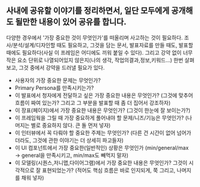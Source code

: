 사내에 공유할 이야기를 정리하면서, 일단 모두에게 공개해도 될만한 내용이 있어 공유를 합니다.
--------

다양한 경우에서 '가장 중요한 것이 무엇인가'를 떠올리며 사고하는 것이 필요하다. 조사/분석/설계/디자인할 때도 필요하고, 그것을 담는 문서, 발표자료를 만들 때도, 발표할 때에도 필요하다(사실 이 프레임은 어디에도 끼워 붙일 수 있다). 그리고 강약 없이 너무 작은 요소 단위로 나열되어있지 않은지(나의 생각, 작업의결과,정보,키워드...) 한번 살펴보고, 그것 중에서 강약을 드러낼 필요가 있다.

- 사용자의 가장 중요한 문제는 무엇인가?
- Primary Persona를 만족시키는가?
- 이 발표에서 청자에게 전달하고 싶은 가장 중요한 내용은 무엇인가? (그것에 맞추어 흐름이 짜여 있는가? 그리고 그 부분을 발표할 때 좀 더 집어서 강조하자)
- 이 장표(페이지)에서 가장 중요한 내용은 무엇인가? (그것이 한눈에 잘 보이는가?)
- 이 프레임웍을 그릴 때 가장 중요하게 풀어내야 할 문제/니즈/기능은 무엇인가? (나머지는 별로 중요하지 않다. 큰 돌 먼저 넣자)
- 이 인터뷰에서 꼭 다뤄야 할 중요한 주제는 무엇인가? (다른 건 시간이 없어 넘어가더라도, 그것에 관한 이야기는 더 상세히 파고들자)
- 이 UI 컴포넌트에서 가장 중요한(일반적인) 상황은 무엇인가 (min/general/max → general을 만족시키고, min/max도 빼먹지 말자)
- 이 모델링(시퀀스,저니맵,다이어그램)에서 가장 중요한 내용은 무엇인가? 그것이 시각적으로 잘 표현되었는가? (적어도 핵심 흐름은 바로 인지되게, 쭉 그리고, 나머지를 채워 넣자)